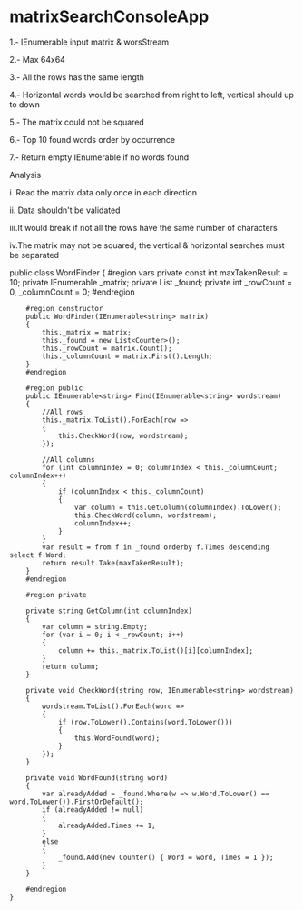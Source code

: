 # matrixSearchConsoleApp

1.- IEnumerable input matrix & worsStream

2.- Max 64x64

3.- All the rows has the same length

4.- Horizontal words would be searched from right to left, vertical should up to down

5.- The matrix could not be squared

6.- Top 10 found words order by occurrence

7.- Return empty IEnumerable if no words found


Analysis

i. Read the matrix data only once in each direction

ii. Data shouldn't be validated

iii.It would break if not all the rows have the same number of characters

iv.The matrix may not be squared, the vertical & horizontal searches must be separated

 public class WordFinder
    {
        #region vars
        private const int maxTakenResult = 10;
        private IEnumerable<string> _matrix;
        private List<Counter> _found;
        private int _rowCount = 0, _columnCount = 0;
        #endregion

        #region constructor
        public WordFinder(IEnumerable<string> matrix)
        {
            this._matrix = matrix;
            this._found = new List<Counter>();
            this._rowCount = matrix.Count();
            this._columnCount = matrix.First().Length;
        }
        #endregion

        #region public
        public IEnumerable<string> Find(IEnumerable<string> wordstream)
        {            
            //All rows
            this._matrix.ToList().ForEach(row =>
            {
                this.CheckWord(row, wordstream);
            });

            //All columns
            for (int columnIndex = 0; columnIndex < this._columnCount; columnIndex++)
            {
                if (columnIndex < this._columnCount)
                {
                    var column = this.GetColumn(columnIndex).ToLower();
                    this.CheckWord(column, wordstream);
                    columnIndex++;
                }               
            }                        
            var result = from f in _found orderby f.Times descending select f.Word;
            return result.Take(maxTakenResult);
        }
        #endregion

        #region private        

        private string GetColumn(int columnIndex)
        {
            var column = string.Empty;
            for (var i = 0; i < _rowCount; i++)
            {
                column += this._matrix.ToList()[i][columnIndex];
            }
            return column;
        }

        private void CheckWord(string row, IEnumerable<string> wordstream)
        {
            wordstream.ToList().ForEach(word =>
            {
                if (row.ToLower().Contains(word.ToLower()))
                {
                    this.WordFound(word);
                }
            });
        }

        private void WordFound(string word)
        {
            var alreadyAdded = _found.Where(w => w.Word.ToLower() == word.ToLower()).FirstOrDefault();
            if (alreadyAdded != null)
            {
                alreadyAdded.Times += 1;
            }
            else
            {
                _found.Add(new Counter() { Word = word, Times = 1 });
            }
        } 

        #endregion
    }

